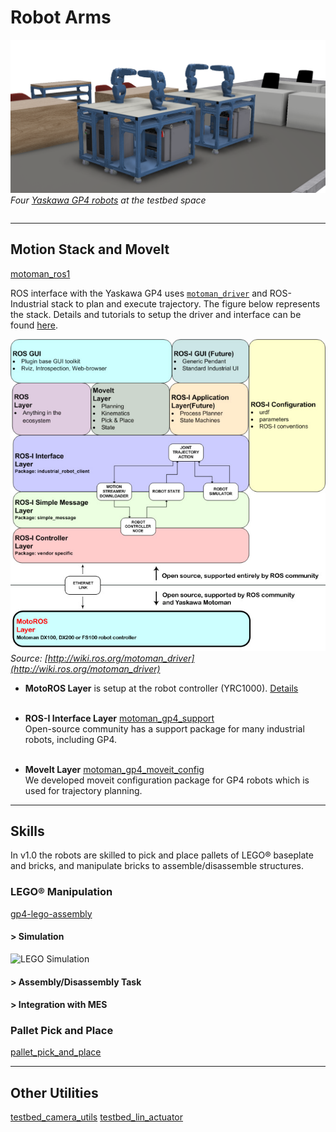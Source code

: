 # Robot Arms

![Yaskawa GP4](../files/motoman_gp4.png)
*Four [Yaskawa GP4 robots](https://www.motoman.com/en-us/products/robots/industrial/assembly-handling/gp-series/gp4) at the testbed space*

```{contents}
```
***
<!-- 
Moveit Config

Skills

> lego assembly 
>   > simulation, assembly task, integration

> pallet pick and place

Other Utils 
-->

## Motion Stack and MoveIt 
<a href="https://github.com/cmu-mfi/motoman_ros1" class="inline-button"><i class="fab fa-github"></i>motoman_ros1</a>

ROS interface with the Yaskawa GP4 uses [`motoman_driver`](http://wiki.ros.org/motoman_driver) and ROS-Industrial stack to plan and execute trajectory. The figure below represents the stack. Details and tutorials to setup the driver and interface can be found [here](http://wiki.ros.org/motoman_driver).

![MotoROS](../files/motoros_stack.jpg)
*Source: [http://wiki.ros.org/motoman_driver](http://wiki.ros.org/motoman_driver)*

- **MotoROS Layer** is setup at the robot controller (YRC1000). [Details](https://wiki.ros.org/motoman_driver/Tutorials/indigo/InstallServer)
</br></br>

- **ROS-I Interface Layer** 
[motoman_gp4_support](https://github.com/ros-industrial/motoman/tree/433be15f6a27cb9a5715cc3887b1cd15ff33a8cb/motoman_gp4_support) \
Open-source community has a support package for many industrial robots, including GP4.
</br></br>

- **MoveIt Layer** [motoman_gp4_moveit_config](https://github.com/cmu-mfi/motoman_ros1/tree/f6bb0a967dcad931a87ea3ccb57094d18ffced40/motoman_gp4_moveit_config) \
We developed moveit configuration package for GP4 robots which is used for trajectory planning.

***
## Skills

In v1.0 the robots are skilled to pick and place pallets of LEGO® baseplate and bricks, and manipulate bricks to assemble/disassemble structures.

### LEGO® Manipulation 
<a href="https://github.com/cmu-mfi/gp4-lego-assembly" class="inline-button"><i class="fab fa-github"></i>gp4-lego-assembly</a>
<!-- TODO: insert GIF of LEGO assemble/disassemble -->

#### > Simulation
![LEGO Simulation](../files/gp4_sim.gif)



#### > Assembly/Disassembly Task
<!-- TODO: diagram of service call and motion planning -->

#### > Integration with MES

### Pallet Pick and Place 
<a href="https://github.com/cmu-mfi/pallet_pick_and_place" class="inline-button"><i class="fab fa-github"></i>pallet_pick_and_place</a>

***

## Other Utilities
<a href="https://github.com/cmu-mfi/testbed_camera_utils" class="inline-button"><i class="fab fa-github"></i>testbed_camera_utils</a> <a href="https://github.com/cmu-mfi/testbed_lin_actuator" class="inline-button"><i class="fab fa-github"></i>testbed_lin_actuator</a>